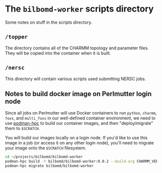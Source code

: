 # The `bilbomd-worker` scripts directory

Some notes on stuff in the scripts directory.

## `/topper`

The directory contains all of the CHARMM topology and parameter files. They will be copied into the container when it is built.

## `/nersc`

This directory will contain various scripts used submitting NERSC jobs.

## Notes to build docker image on Perlmutter login node

Since all jobs on Perlmutter will use Docker containers to run `python`, `charmm`, `foxs`, and `multi_foxs` in our well-defined container environment, we need to use [podman-hpc](https://docs.nersc.gov/development/containers/podman-hpc/podman-beginner-tutorial/#podman-hpc-for-beginners-tutorial) to build our container images, and then "deploy/migrate" them to `$SCRATCH`.

You will build our images locally on a login node. If you'd like to use this image in a job (or access it on any other login node), you'll need to migrate your image onto the `$SCRATCH` filesystem.

```bash
cd ~/projects/bilbomd/bilbomd-worker
podman-hpc build -t bilbomd/bilbomd-worker:0.0.2 --build-arg CHARMM_VER=c48b2 --build-arg USER_ID=$UID -f NERSC.dockerfile
podman-hpc migrate bilbomd/bilbomd-worker
```
